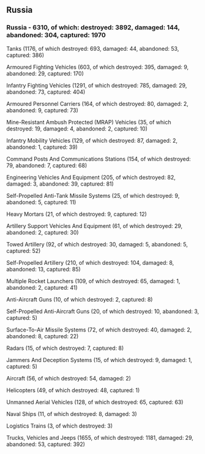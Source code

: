 
 
 ## Russia
 
 ### Russia - 6310, of which: destroyed: 3892, damaged: 144, abandoned: 304, captured: 1970

 

 

 Tanks (1176, of which destroyed: 693, damaged: 44, abandoned: 53, captured: 386)

 Armoured Fighting Vehicles (603, of which destroyed: 395, damaged: 9, abandoned: 29, captured: 170)

 Infantry Fighting Vehicles (1291, of which destroyed: 785, damaged: 29, abandoned: 73, captured: 404)

 Armoured Personnel Carriers (164, of which destroyed: 80, damaged: 2, abandoned: 9, captured: 73)

 Mine-Resistant Ambush Protected (MRAP) Vehicles (35, of which destroyed: 19, damaged: 4, abandoned: 2, captured: 10)

 Infantry Mobility Vehicles (129, of which destroyed: 87, damaged: 2, abandoned: 1, captured: 39)

 Command Posts And Communications Stations (154, of which destroyed: 79, abandoned: 7, captured: 68)

 Engineering Vehicles And Equipment (205, of which destroyed: 82, damaged: 3, abandoned: 39, captured: 81)

 Self-Propelled Anti-Tank Missile Systems (25, of which destroyed: 9, abandoned: 5, captured: 11)

 Heavy Mortars (21, of which destroyed: 9, captured: 12)

 Artillery Support Vehicles And Equipment (61, of which destroyed: 29, abandoned: 2, captured: 30)

 Towed Artillery (92, of which destroyed: 30, damaged: 5, abandoned: 5, captured: 52)

 Self-Propelled Artillery (210, of which destroyed: 104, damaged: 8, abandoned: 13, captured: 85)

 Multiple Rocket Launchers (109, of which destroyed: 65, damaged: 1, abandoned: 2, captured: 41)

 Anti-Aircraft Guns (10, of which destroyed: 2, captured: 8)

 Self-Propelled Anti-Aircraft Guns (20, of which destroyed: 10, abandoned: 3, captured: 5)

 Surface-To-Air Missile Systems (72, of which destroyed: 40, damaged: 2, abandoned: 8, captured: 22)

 Radars (15, of which destroyed: 7, captured: 8)

 Jammers And Deception Systems (15, of which destroyed: 9, damaged: 1, captured: 5)

 Aircraft (56, of which destroyed: 54, damaged: 2)

 Helicopters (49, of which destroyed: 48, captured: 1)

 Unmanned Aerial Vehicles (128, of which destroyed: 65, captured: 63)

 Naval Ships (11, of which destroyed: 8, damaged: 3)

 Logistics Trains (3, of which destroyed: 3)

 Trucks, Vehicles and Jeeps (1655, of which destroyed: 1181, damaged: 29, abandoned: 53, captured: 392)

